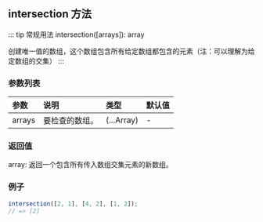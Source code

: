 ## intersection 方法
::: tip 常规用法
intersection([arrays]): array

创建唯一值的数组，这个数组包含所有给定数组都包含的元素（注：可以理解为给定数组的交集）
:::

### 参数列表
| 参数          | 说明          | 类型         | 默认值   |
| :------------ |:------------ | :--------    | :--------|
| arrays      | 要检查的数组。   | (...Array) | -      |

### 返回值 
array: 返回一个包含所有传入数组交集元素的新数组。

### 例子
```js
intersection([2, 1], [4, 2], [1, 2]);
// => [2]
```
